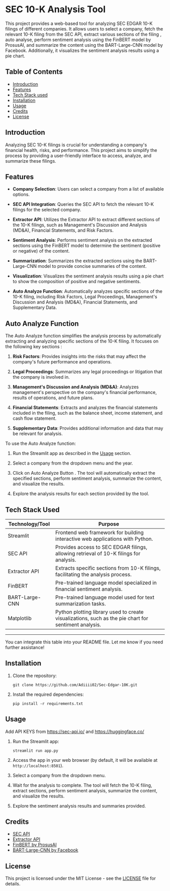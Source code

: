 # SEC 10-K Analysis Tool

This project provides a web-based tool for analyzing SEC EDGAR 10-K filings of different companies. It allows users to select a company, fetch the relevant 10-K filing from the SEC API, extract various sections of the filing , auto analyse, perform sentiment analysis using the FinBERT model by ProsusAI, and summarize the content using the BART-Large-CNN model by Facebook. Additionally, it visualizes the sentiment analysis results using a pie chart.

## Table of Contents

- [Introduction](#introduction)
- [Features](#features)
- [Tech Stack used](#techstackused)
- [Installation](#installation)
- [Usage](#usage)
- [Credits](#credits)
- [License](#license)

## Introduction

Analyzing SEC 10-K filings is crucial for understanding a company's financial health, risks, and performance. This project aims to simplify the process by providing a user-friendly interface to access, analyze, and summarize these filings.

## Features

- **Company Selection**: Users can select a company from a list of available options.
- **SEC API Integration**: Queries the SEC API to fetch the relevant 10-K filings for the selected company.
- **Extractor API**: Utilizes the Extractor API to extract different sections of the 10-K filings, such as Management's Discussion and Analysis (MD&A), Financial Statements, and Risk Factors.
- **Sentiment Analysis**: Performs sentiment analysis on the extracted sections using the FinBERT model to determine the sentiment (positive or negative) of the content.
- **Summarization**: Summarizes the extracted sections using the BART-Large-CNN model to provide concise summaries of the content.
- **Visualization**: Visualizes the sentiment analysis results using a pie chart to show the composition of positive and negative sentiments.

- **Auto Analyze Function**: Automatically analyzes specific sections of the 10-K filing, including Risk Factors, Legal Proceedings, Management's Discussion and Analysis (MD&A), Financial Statements, and Supplementary Data.

## Auto Analyze Function

The Auto Analyze function simplifies the analysis process by automatically extracting and analyzing specific sections of the 10-K filing. It focuses on the following key sections :

1. **Risk Factors**: Provides insights into the risks that may affect the company's future performance and operations.

2. **Legal Proceedings**: Summarizes any legal proceedings or litigation that the company is involved in.

3. **Management's Discussion and Analysis (MD&A)**: Analyzes management's perspective on the company's financial performance, results of operations, and future plans.

4. **Financial Statements**: Extracts and analyzes the financial statements included in the filing, such as the balance sheet, income statement, and cash flow statement.

5. **Supplementary Data**: Provides additional information and data that may be relevant for analysis.

To use the Auto Analyze function:

1. Run the Streamlit app as described in the [Usage](#usage) section.

2. Select a company from the dropdown menu and the year.

3. Click on Auto Analyze Button . The tool will automatically extract the specified sections, perform sentiment analysis, summarize the content, and visualize the results.

4. Explore the analysis results for each section provided by the tool.

## Tech Stack Used

| Technology/Tool  | Purpose                                                                                             | 
|------------------|-----------------------------------------------------------------------------------------------------|
| Streamlit        | Frontend web framework for building interactive web applications with Python.                       |
| SEC API          | Provides access to SEC EDGAR filings, allowing retrieval of 10-K filings for analysis.              |
| Extractor API    | Extracts specific sections from 10-K filings, facilitating the analysis process.                    |
| FinBERT          | Pre-trained language model specialized in financial sentiment analysis.                             |
| BART-Large-CNN   | Pre-trained language model used for text summarization tasks.                                       |
| Matplotlib       | Python plotting library used to create visualizations, such as the pie chart for sentiment analysis.|

---

You can integrate this table into your README file. Let me know if you need further assistance!

## Installation

1. Clone the repository:

   ```
   git clone https://github.com/Adiiii02/Sec-Edgar-10K.git
   ```

2. Install the required dependencies:

   ```
   pip install -r requirements.txt
   ```

## Usage

Add API KEYS from https://sec-api.io/ and https://huggingface.co/

1. Run the Streamlit app:

   ```
   streamlit run app.py
   ```

2. Access the app in your web browser (by default, it will be available at `http://localhost:8501`).

3. Select a company from the dropdown menu.

4. Wait for the analysis to complete. The tool will fetch the 10-K filing, extract sections, perform sentiment analysis, summarize the content, and visualize the results.

5. Explore the sentiment analysis results and summaries provided.

## Credits

- [SEC API](https://sec-api.io/)
- [Extractor API](https://extractorapi.com/)
- [FinBERT by ProsusAI](https://huggingface.co/ProsusAI/finbert)
- [BART-Large-CNN by Facebook](https://huggingface.co/facebook/bart-large-cnn)

## License

This project is licensed under the MIT License - see the [LICENSE](LICENSE) file for details.
